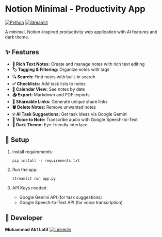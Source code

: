 # Notion Minimal - Productivity App

[![Python](https://img.shields.io/badge/Python-3.9%2B-blue)](https://www.python.org/)
[![Streamlit](https://img.shields.io/badge/Streamlit-1.30%2B-brightgreen)](https://streamlit.io/)

A minimal, Notion-inspired productivity web application with AI features and dark theme.

## ✨ Features

* **📝 Rich Text Notes:** Create and manage notes with rich text editing
* **🏷️ Tagging & Filtering:** Organize notes with tags
* **🔍 Search:** Find notes with built-in search
* **✅ Checklists:** Add task lists to notes
* **📅 Calendar View:** See notes by date
* **📤 Export:** Markdown and PDF exports
* **🔗 Shareable Links:** Generate unique share links
* **🗑️ Delete Notes:** Remove unwanted notes
* **💡 AI Task Suggestions:** Get task ideas via Google Gemini
* **🎤 Voice to Note:** Transcribe audio with Google Speech-to-Text
* **🎨 Dark Theme:** Eye-friendly interface

## 🚀 Setup

1. Install requirements:
   ```bash
   pip install -r requirements.txt
   ```

2. Run the app:
   ```bash
   streamlit run app.py
   ```

3. API Keys needed:
   * Google Gemini API (for task suggestions)
   * Google Speech-to-Text API (for voice transcription)

## 👤 Developer

**Muhammad Atif Latif**
[![LinkedIn](https://img.shields.io/badge/LinkedIn-Connect-blue)](https://www.linkedin.com/in/muhammad-atif-latif-13a171318)
